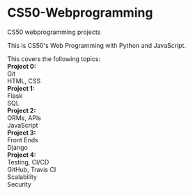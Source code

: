 # CS50-Webprogramming
CS50 webprogramming projects

This is CS50's Web Programming with Python and JavaScript.

This covers the following topics:   
<b>Project 0:</b>  
  Git  
  HTML, CSS  
<b>Project 1:</b>  
  Flask  
  SQL  
<b>Project 2:</b>  
  ORMs, APIs  
  JavaScript  
<b>Project 3:</b>  
  Front Ends  
  Django  
<b>Project 4:</b>  
  Testing, CI/CD  
  GitHub, Travis CI  
  Scalability  
  Security  
